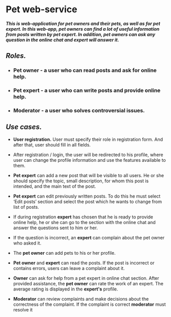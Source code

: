 # Pet web-service

_**This is web-application for pet owners and their pets, as well as for pet expert. In this web-app, 
pet owners can find a lot of useful information from posts written by pet expert. In addition, pet owners
can ask any question in the online chat and expert will answer it.**_

## _Roles._
* ### Pet owner - a user who can read posts and ask for online help.
* ### Pet expert - a user who can write posts and provide online help.
* ### Moderator - a user who solves controversial issues.

## _Use cases._

* **User registration.** User must specify their role in registration form. And after that, 
   user should fill in all fields.
  
  
* After registration / login, the user will be redirected to his profile, where user can change the profile 
  information and use the features available to them.
  
  
* **Pet expert** can add a new post that will be visible to all users. He or she should specify the topic, 
  small description, for whom this post is intended, and the main text of the post.
  
  
* **Pet expert** can edit previously written posts. To do this he must select ‘Edit posts’ section and select the post 
  which he wants to change from list of posts.
  
  
* If during registration **expert** has chosen that he is ready to provide online help, he or she can go to the 
  section with the online chat and answer the questions sent to him or her.
  

* If the question is incorrect, an **expert** can complain about the pet owner who asked it.


* The **pet owner** can add pets to his or her profile.


* **Pet owner** and **expert** can read the posts. If the post is incorrect or contains errors, users can leave a 
  complaint about it.
 
 
* **Owner** can ask for help from a pet expert in online chat section. After provided assistance, the **pet owner**
can rate the work of an expert. The average rating is displayed in the **expert's** profile.
  

* **Moderator** can review complaints and make decisions about the correctness of the complaint. If the complaint is 
  correct **moderator** must resolve it
